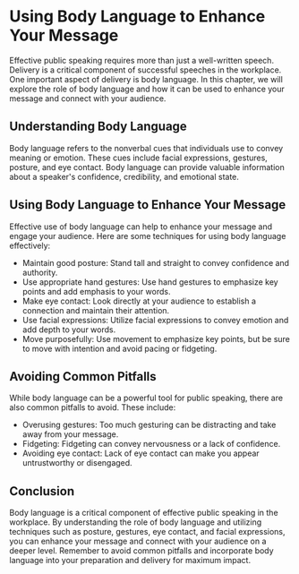 Using Body Language to Enhance Your Message
===========================================================================

Effective public speaking requires more than just a well-written speech. Delivery is a critical component of successful speeches in the workplace. One important aspect of delivery is body language. In this chapter, we will explore the role of body language and how it can be used to enhance your message and connect with your audience.

Understanding Body Language
---------------------------

Body language refers to the nonverbal cues that individuals use to convey meaning or emotion. These cues include facial expressions, gestures, posture, and eye contact. Body language can provide valuable information about a speaker's confidence, credibility, and emotional state.

Using Body Language to Enhance Your Message
-------------------------------------------

Effective use of body language can help to enhance your message and engage your audience. Here are some techniques for using body language effectively:

* Maintain good posture: Stand tall and straight to convey confidence and authority.
* Use appropriate hand gestures: Use hand gestures to emphasize key points and add emphasis to your words.
* Make eye contact: Look directly at your audience to establish a connection and maintain their attention.
* Use facial expressions: Utilize facial expressions to convey emotion and add depth to your words.
* Move purposefully: Use movement to emphasize key points, but be sure to move with intention and avoid pacing or fidgeting.

Avoiding Common Pitfalls
------------------------

While body language can be a powerful tool for public speaking, there are also common pitfalls to avoid. These include:

* Overusing gestures: Too much gesturing can be distracting and take away from your message.
* Fidgeting: Fidgeting can convey nervousness or a lack of confidence.
* Avoiding eye contact: Lack of eye contact can make you appear untrustworthy or disengaged.

Conclusion
----------

Body language is a critical component of effective public speaking in the workplace. By understanding the role of body language and utilizing techniques such as posture, gestures, eye contact, and facial expressions, you can enhance your message and connect with your audience on a deeper level. Remember to avoid common pitfalls and incorporate body language into your preparation and delivery for maximum impact.
